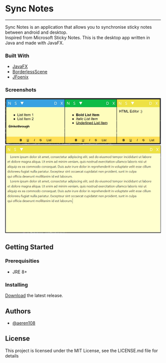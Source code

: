 # Sync Notes
***
Sync Notes is an application that allows you to synchronise sticky notes between android and desktop. <br> 
Inspired from Microsoft Sticky Notes. This is the desktop app written in Java and made with JavaFX. <br>

### Built With
- [JavaFX](https://openjfx.io)
- [BorderlessScene](https://github.com/NicolasSenetLarson/BorderlessScene)
- [JFoenix](https://github.com/jfoenixadmin/JFoenix)

### Screenshots
<img src="screenshots/sync-notes-05.png" alt="Three Colored Theme"/>
<img src="screenshots/sync-notes-03.png" alt="Expanded View"/>

## Getting Started

### Prerequisities
- JRE 8+
### Installing
[Download](https://github.com/aeren108/sync_notes/releases/download/v1.1/sync_notes.jar) the latest release.

## Authors
 - [@aeren108](https://github.com/aeren108)
 
 ## License
 
 This project is licensed under the MIT License, see the LICENSE.md file for details
